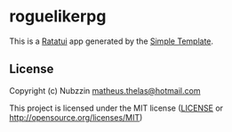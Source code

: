 # roguelikerpg

This is a [Ratatui] app generated by the [Simple Template].

[Ratatui]: https://ratatui.rs
[Simple Template]: https://github.com/ratatui/templates/tree/main/simple

## License

Copyright (c) Nubzzin <matheus.thelas@hotmail.com>

This project is licensed under the MIT license ([LICENSE] or <http://opensource.org/licenses/MIT>)

[LICENSE]: ./LICENSE
